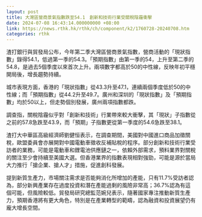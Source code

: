 ```yaml
---
layout: post
title: 大灣區營商景氣指數跌至54.1　創新和技術行業受關稅陰霾衝擊
date: 2024-07-08 16:43:14.000000000 +08:00
link: https://news.rthk.hk/rthk/ch/component/k2/1760728-20240708.htm
categories: rthk
---
```


渣打銀行與貿發局公布，今年第二季大灣區營商景氣指數，營商活動的「現狀指數」錄得54.1，低過第一季的54.3。「預期指數」由第一季的54，上升至第二季的54.8，是過去5個季度以來首次上升。兩項數字都高於50的中性線，反映年初平穩開局後，增長趨勢持續。

城市表現方面，香港的「現狀指數」從43.3升至47.1，連續兩個季度低於50的中性線；而「預期指數」從44.2升至49.7。廣州和深圳的「現狀指數」及「預期指數」均於50以上，但走勢個別發展，廣州兩項指數都跌。

調查指，關稅陰霾似乎對「創新和技術」行業帶來較大衝擊，其「現狀」子指數從之前的57.8急跌至43.9，而「預期」子指數更從第一季度的54.6急跌至38.1。

渣打大中華區高級經濟師劉健恒表示，在調查期間，美國對中國進口商品加徵關稅，歐盟委員會亦展開對中國電動車徵收反補貼稅的程序。部分創新和技術行業受訪者的業務，可能是電動車和鋰電池供應鏈之一，依賴外部需求，預料業界對關稅的關注至少會持續至美國大選。但香港業界的指數表現相對強勁，可能是源於當局大力推行「搶企業、搶人才」措施，促進創科發展。

提到新質生產力，市場關注需求是否能夠消化所增加的產能，只有11.7%受訪者認為，部分新興產業存在過度投資和潛在產能過剩的風險非常高；36.7%認為有這個可能，但風險較低。貿發局研究總監范婉兒表示，隨著國家專注推動新質生產力，預期香港將有更大角色，特別是在產業轉型的範疇，認為融資和投資展望仍有龐大增長空間。
